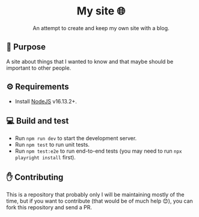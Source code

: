 <h1 align="center">My site 🌐</h1>

<p align="center">
  An attempt to create and keep my own site with a blog.
</p>

## :book: Purpose
A site about things that I wanted to know and that maybe should be important to other people.

## :gear: Requirements
- Install [NodeJS](https://nodejs.org) v16.13.2+.

## :computer: Build and test
- Run `npm run dev` to start the development server.
- Run `npm test` to run unit tests.
- Run `npm test:e2e` to run end-to-end tests (you may need to run `npx playright install` first).

## :hand: Contributing
This is a repository that probably only I will be maintaining mostly of the time, but if you want to contribute (that would be of much help :blush:), you can fork this repository and send a PR.
